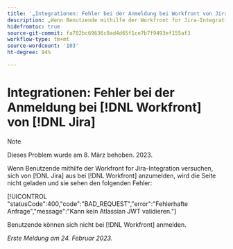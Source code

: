 ```yaml
---
title: '„Integrationen: Fehler bei der Anmeldung bei Workfront von Jira“'
description: „Wenn Benutzende mithilfe der Workfront for Jira-Integration versuchen, sich von Jira aus bei Workfront anzumelden, wird die Seite nicht geladen und sie sehen einen Fehler.“
hidefromtoc: true
source-git-commit: fa782bc69636c0ad4d65f1ce7b7f9493ef155af3
workflow-type: tm+mt
source-wordcount: '103'
ht-degree: 94%

---
```



# Integrationen: Fehler bei der Anmeldung bei [!DNL Workfront] von [!DNL Jira]

>[!NOTE]
>
>Dieses Problem wurde am 8. März behoben. 2023.

Wenn Benutzende mithilfe der Workfront for Jira-Integration versuchen, sich von [!DNL Jira] aus bei [!DNL Workfront] anzumelden, wird die Seite nicht geladen und sie sehen den folgenden Fehler:

[!UICONTROL &quot;statusCode&quot;:400,&quot;code&quot;:&quot;BAD_REQUEST&quot;,&quot;error&quot;:&quot;Fehlerhafte Anfrage&quot;,&quot;message&quot;:&quot;Kann kein Atlassian JWT validieren.&quot;]

Benutzende können sich nicht bei [!DNL Workfront] anmelden.

_Erste Meldung am 24. Februar 2023._


